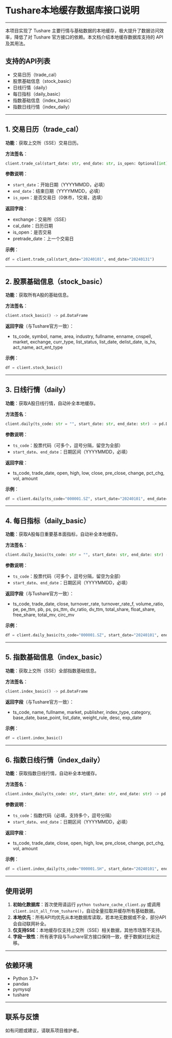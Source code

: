 # Tushare本地缓存数据库接口说明

---

本项目实现了 Tushare 主要行情与基础数据的本地缓存，极大提升了数据访问效率，降低了对 Tushare 官方接口的依赖。本文档介绍本地缓存数据库支持的 API 及其用法。

## 支持的API列表

- 交易日历（trade_cal）
- 股票基础信息（stock_basic）
- 日线行情（daily）
- 每日指标（daily_basic）
- 指数基础信息（index_basic）
- 指数日线行情（index_daily）

---

## 1. 交易日历（trade_cal）

**功能**：获取上交所（SSE）交易日历。

**方法签名**：
```python
client.trade_cal(start_date: str, end_date: str, is_open: Optional[int] = None) -> pd.DataFrame
```

**参数说明**：
- `start_date`：开始日期（YYYYMMDD，必填）
- `end_date`：结束日期（YYYYMMDD，必填）
- `is_open`：是否交易日（0休市，1交易，选填）

**返回字段**：
- exchange：交易所（SSE）
- cal_date：日历日期
- is_open：是否交易
- pretrade_date：上一个交易日

**示例**：
```python
df = client.trade_cal(start_date="20240101", end_date="20240131")
```

---

## 2. 股票基础信息（stock_basic）

**功能**：获取所有A股的基础信息。

**方法签名**：
```python
client.stock_basic() -> pd.DataFrame
```

**返回字段**（与Tushare官方一致）：
- ts_code, symbol, name, area, industry, fullname, enname, cnspell, market, exchange, curr_type, list_status, list_date, delist_date, is_hs, act_name, act_ent_type

**示例**：
```python
df = client.stock_basic()
```

---

## 3. 日线行情（daily）

**功能**：获取A股日线行情，自动补全本地缓存。

**方法签名**：
```python
client.daily(ts_code: str = "", start_date: str, end_date: str) -> pd.DataFrame
```

**参数说明**：
- `ts_code`：股票代码（可多个，逗号分隔，留空为全部）
- `start_date`、`end_date`：日期区间（YYYYMMDD，必填）

**返回字段**：
- ts_code, trade_date, open, high, low, close, pre_close, change, pct_chg, vol, amount

**示例**：
```python
df = client.daily(ts_code="000001.SZ", start_date="20240101", end_date="20240110")
```

---

## 4. 每日指标（daily_basic）

**功能**：获取A股每日重要基本面指标，自动补全本地缓存。

**方法签名**：
```python
client.daily_basic(ts_code: str = "", start_date: str, end_date: str) -> pd.DataFrame
```

**参数说明**：
- `ts_code`：股票代码（可多个，逗号分隔，留空为全部）
- `start_date`、`end_date`：日期区间（YYYYMMDD，必填）

**返回字段**（与Tushare官方一致）：
- ts_code, trade_date, close, turnover_rate, turnover_rate_f, volume_ratio, pe, pe_ttm, pb, ps, ps_ttm, dv_ratio, dv_ttm, total_share, float_share, free_share, total_mv, circ_mv

**示例**：
```python
df = client.daily_basic(ts_code="000001.SZ", start_date="20240101", end_date="20240110")
```

---

## 5. 指数基础信息（index_basic）

**功能**：获取上交所（SSE）全部指数基础信息。

**方法签名**：
```python
client.index_basic() -> pd.DataFrame
```

**返回字段**（与Tushare官方一致）：
- ts_code, name, fullname, market, publisher, index_type, category, base_date, base_point, list_date, weight_rule, desc, exp_date

**示例**：
```python
df = client.index_basic()
```

---

## 6. 指数日线行情（index_daily）

**功能**：获取指数日线行情，自动补全本地缓存。

**方法签名**：
```python
client.index_daily(ts_code: str, start_date: str, end_date: str) -> pd.DataFrame
```

**参数说明**：
- `ts_code`：指数代码（必填，支持多个，逗号分隔）
- `start_date`、`end_date`：日期区间（YYYYMMDD，必填）

**返回字段**：
- ts_code, trade_date, close, open, high, low, pre_close, change, pct_chg, vol, amount

**示例**：
```python
df = client.index_daily(ts_code="000001.SH", start_date="20240101", end_date="20240110")
```

---

## 使用说明

1. **初始化数据库**：首次使用请运行 `python tushare_cache_client.py` 或调用 `client.init_all_from_tushare()`，自动全量拉取并缓存所有基础数据。
2. **本地优先**：所有API均优先从本地数据库读取，若本地无数据或不全，部分API会自动联网补全。
3. **仅支持SSE**：本地缓存仅支持上交所（SSE）相关数据，其他市场暂不支持。
4. **字段一致性**：所有表字段与Tushare官方接口保持一致，便于数据对比和迁移。

---

## 依赖环境

- Python 3.7+
- pandas
- pymysql
- tushare

---

## 联系与反馈

如有问题或建议，请联系项目维护者。
